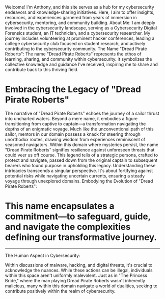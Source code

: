 Welcome! I'm Anthony, and this site serves as a hub for my cybersecurity endeavors and knowledge-sharing initiatives. Here, I aim to offer insights, resources, and experiences garnered from years of immersion in cybersecurity, mentoring, and community building.
About Me:
I am deeply involved in the cybersecurity landscape, serving as a Cybersecurity Digital Forensics student, an IT technician, and a cybersecurity researcher. My journey includes volunteering at prominent hacker conferences, leading a college cybersecurity club focused on student research, and actively contributing to the cybersecurity community.
The Name "Dread Pirate Roberts":
The name "Dread Pirate Roberts" represents the ethos of learning, sharing, and community within cybersecurity. It symbolizes the collective knowledge and guidance I've received, inspiring me to share and contribute back to this thriving field.

Embracing the Legacy of "Dread Pirate Roberts"
======================================================================================================================================================================================================================
The narrative of "Dread Pirate Roberts" echoes the journey of a sailor thrust into uncharted waters. Beyond a mere name, it embodies a figure transitioning from captive to captain—a transformation navigating the depths of an enigmatic voyage.
Much like the unconventional path of this sailor, mentors in our domain possess a knack for steering through unorthodox routes, drawing wisdom from experiences reminiscent of seasoned navigators.
Within this domain where mysteries persist, the name "Dread Pirate Roberts" signifies resilience against unforeseen threats that could veer us off course.
This legend tells of a strategic persona, crafted to protect and navigate, passed down from the original captain to subsequent bearers who found purpose in upholding this legacy.
Understanding these intricacies transcends a singular perspective. It's about fortifying against potential risks while navigating uncertain currents, ensuring a steady voyage through unexplored domains.
Embodying the Evolution of "Dread Pirate Roberts":

This name encapsulates a commitment—to safeguard, guide, and navigate the complexities defining our transformative journey.
=================================================================================
-----------------------------------------------
The Human Aspect in Cybersecurity:

Within discussions of malware, hacking, and digital threats, it's crucial to acknowledge the nuances. While these actions can be illegal, individuals within this space aren't uniformly malevolent. Just as in "The Princess Bride," where the man playing Dread Pirate Roberts wasn't inherently malicious, many within this domain navigate a world of dualities, seeking to contribute positively within the realm of cybersecurity.
